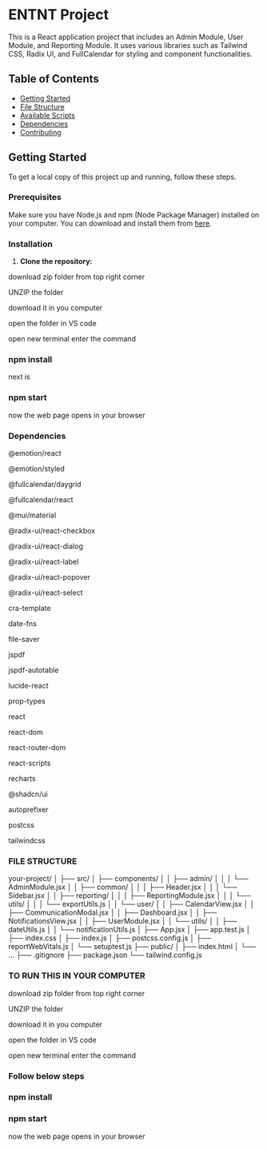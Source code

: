 # ENTNT Project

This is a React application project that includes an Admin Module, User Module, and Reporting Module. It uses various libraries such as Tailwind CSS, Radix UI, and FullCalendar for styling and component functionalities.

## Table of Contents

- [Getting Started](#getting-started)
- [File Structure](#file-structure)
- [Available Scripts](#available-scripts)
- [Dependencies](#dependencies)
- [Contributing](#contributing)


## Getting Started

To get a local copy of this project up and running, follow these steps.

### Prerequisites

Make sure you have Node.js and npm (Node Package Manager) installed on your computer. You can download and install them from [here](https://nodejs.org/).

### Installation

1. **Clone the repository:**

download zip folder from top right corner

UNZIP the folder

download it in you computer 

open the folder in VS code

open new terminal enter the command 
### npm install

next is 

### npm start 

now the web page opens in your browser


### Dependencies

@emotion/react

@emotion/styled

@fullcalendar/daygrid

@fullcalendar/react

@mui/material

@radix-ui/react-checkbox

@radix-ui/react-dialog

@radix-ui/react-label

@radix-ui/react-popover

@radix-ui/react-select

cra-template

date-fns

file-saver

jspdf

jspdf-autotable

lucide-react

prop-types

react

react-dom

react-router-dom

react-scripts

recharts

@shadcn/ui

autoprefixer

postcss

tailwindcss
### FILE STRUCTURE
your-project/
│
├── src/
│   ├── components/
│   │   ├── admin/
│   │   │   └── AdminModule.jsx
│   │   ├── common/
│   │   │   ├── Header.jsx
│   │   │   └── Sidebar.jsx
│   │   ├── reporting/
│   │   │   ├── ReportingModule.jsx
│   │   │   └── utils/
│   │   │       └── exportUtils.js
│   │   └── user/
│   │       ├── CalendarView.jsx
│   │       ├── CommunicationModal.jsx
│   │       ├── Dashboard.jsx
│   │       ├── NotificationsView.jsx
│   │       ├── UserModule.jsx
│   │       └── utils/
│   │           ├── dateUtils.js
│   │           └── notificationUtils.js
│   ├── App.jsx
│   ├── app.test.js
│   ├── index.css
│   ├── index.js
│   ├── postcss.config.js
│   ├── reportWebVitals.js
│   └── setuptest.js
├── public/
│   ├── index.html
│   └── ...
├── .gitignore
├── package.json
└── tailwind.config.js


### TO RUN THIS IN YOUR COMPUTER

download zip folder from top right corner

UNZIP the folder

download it in you computer 

open the folder in VS code

open new terminal enter the command 
### Follow below steps
### npm install
### npm start 

now the web page opens in your browser

